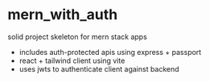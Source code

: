 # mern_with_auth
solid project skeleton for mern stack apps

* includes auth-protected apis using express + passport
* react + tailwind client using vite
* uses jwts to authenticate client against backend
